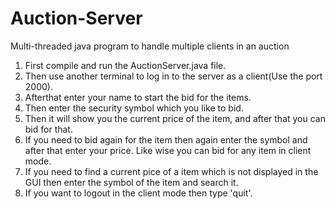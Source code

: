 # Auction-Server
Multi-threaded java program to handle multiple clients in an auction 

1. First compile and run the AuctionServer.java file.
2. Then use another terminal to log in to the server as a client(Use the port 2000).
3. Afterthat enter your name to start the bid for the items.
4. Then enter the security symbol which you like to  bid.
5. Then it will show you the current price of the item, and after that you can bid 
   for that.
6. If you need to bid again for the item then again enter the symbol and after that 
   enter your price. Like wise you can bid for any item in client mode.
7. If you need to find a current pice of a item which is not displayed in the GUI 
   then enter the symbol of the item and search it.
8. If you want to logout in the client mode then type 'quit'.
